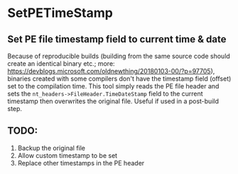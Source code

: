 # SetPETimeStamp

## Set PE file timestamp field to current time & date

Because of reproducible builds (building from the same source code should create an identical binary etc.; more: https://devblogs.microsoft.com/oldnewthing/20180103-00/?p=97705), binaries created with some compilers don't have the timestamp field (offset) set to the compilation time.
This tool simply reads the PE file header and sets the ```nt_headers->FileHeader.TimeDateStamp``` field to the current timestamp then overwrites the original file. Useful if used in a post-build step.

## TODO:
 
 1. Backup the original file
 2. Allow custom timestamp to be set
 3. Replace other timestamps in the PE header

